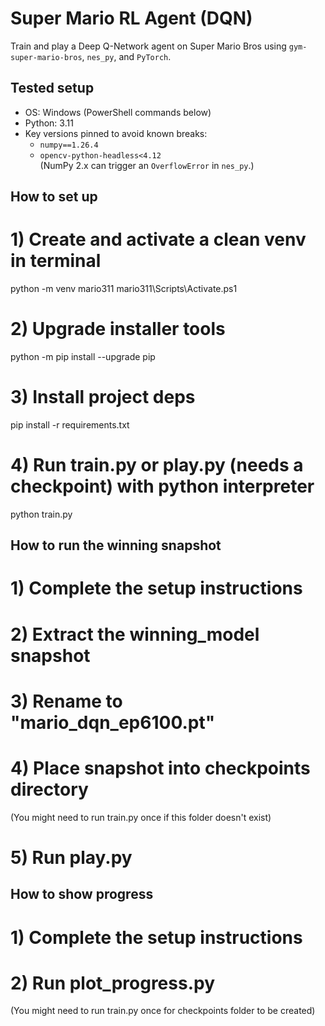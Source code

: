 # Super Mario RL Agent (DQN)

Train and play a Deep Q-Network agent on Super Mario Bros using `gym-super-mario-bros`, `nes_py`, and `PyTorch`.

## Tested setup
- OS: Windows (PowerShell commands below)
- Python: 3.11
- Key versions pinned to avoid known breaks:
  - `numpy==1.26.4`
  - `opencv-python-headless<4.12`  
  (NumPy 2.x can trigger an `OverflowError` in `nes_py`.)


## How to set up

# 1) Create and activate a clean venv in terminal 
python -m venv mario311
mario311\Scripts\Activate.ps1

# 2) Upgrade installer tools
python -m pip install --upgrade pip

# 3) Install project deps
pip install -r requirements.txt

# 4) Run train.py or play.py (needs a checkpoint) with python interpreter
python train.py

## How to run the winning snapshot

# 1) Complete the setup instructions 

# 2) Extract the winning_model snapshot

# 3) Rename to "mario_dqn_ep6100.pt"

# 4) Place snapshot into checkpoints directory 
(You might need to run train.py once if this folder doesn't exist)

# 5) Run play.py

## How to show progress

# 1) Complete the setup instructions 

# 2) Run plot_progress.py 
(You might need to run train.py once for checkpoints folder to be created)

